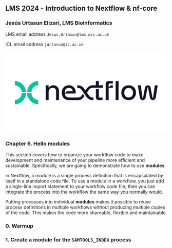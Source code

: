 ## LMS 2024 - Introduction to Nextflow & nf-core

### Jesús Urtasun Elizari, LMS Bioinformatics

LMS email address `Jesus.Urtasun@lms.mrc.ac.uk`

ICL email address `jurtasun@ic.ac.uk`

<img src="/readme_figures/nextflow-logo.png">

### Chapter 6. Hello modules

This section covers how to organize your workflow code to make development and maintenance of your pipeline more efficient and sustainable. Specifically, we are going to demonstrate how to use **modules**.

In Nextflow, a module is a single process definition that is encapsulated by itself in a standalone code file. To use a module in a workflow, you just add a single-line import statement to your workflow code file; then you can integrate the process into the workflow the same way you normally would.

Putting processes into individual **modules** makes it possible to reuse process definitions in multiple workflows without producing multiple copies of the code. This makes the code more shareable, flexible and maintainable.

### 0. Warmup

### 1. Create a module for the `SAMTOOLS_INDEX` process